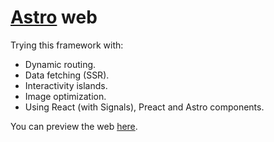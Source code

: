 # [Astro](https://astro.build) web

Trying this framework with:

- Dynamic routing.
- Data fetching (SSR).
- Interactivity islands.
- Image optimization.
- Using React (with Signals), Preact and Astro components.

You can preview the web [here](https://astro-app-test.vercel.app/).
